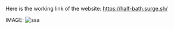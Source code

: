 Here is the working link of the website:
https://half-bath.surge.sh/

IMAGE:
![ssa](https://user-images.githubusercontent.com/64140831/129460701-63678338-cafb-43b4-8680-e1e2d0accbb8.png)
